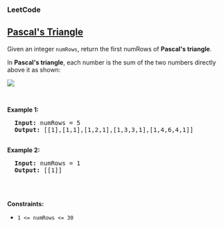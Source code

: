 <body>
  <h3>LeetCode</h3>
  <h2><a href="https://leetcode.com/problems/pascals-triangle/">Pascal's Triangle</a></h2> 
  <p>Given an integer <code>numRows</code>, return the first numRows of <strong>Pascal's triangle</strong>.</p>
  <p>In <strong>Pascal's triangle</strong>, each number is the sum of the two numbers directly above it as shown:</p>
  <img src="https://upload.wikimedia.org/wikipedia/commons/0/0d/PascalTriangleAnimated2.gif">

  <p>&nbsp;</p>
  <p><strong class="example">Example 1:</strong></p>
  <pre>
  <strong>Input:</strong> numRows = 5
  <strong>Output:</strong> [[1],[1,1],[1,2,1],[1,3,3,1],[1,4,6,4,1]]
  </pre>

  <p><strong class="example">Example 2:</strong></p>
  <pre>
  <strong>Input:</strong> numRows = 1
  <strong>Output:</strong> [[1]]
  </pre>

  <p>&nbsp;</p>
  <p><strong class="Constraints">Constraints:</strong></p>
  <ul>
    <li><code>1 <= numRows <= 30</code></li>
    </ul>
  
</body>
